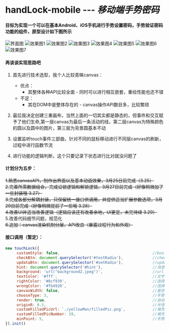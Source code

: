 # handLock-mobile --- *移动端手势密码*  

#### 目标为实现一个可以在基本Android、iOS手机进行手势设置密码，手势验证密码功能的组件，原型设计如下图所示  

![](https://p1.ssl.qhimg.com/t01d73f4b567014b497.png "界面图")
![](https://p5.ssl.qhimg.com/t01ad2dbd1fa3195d55.png "效果图1")
![](https://p3.ssl.qhimg.com/t01e3ccb14544b73cc3.png "效果图2")
![](https://p4.ssl.qhimg.com/t01e29ee99bbe73b256.png "效果图3")
![](https://p4.ssl.qhimg.com/t01698b3be9b0d473e7.png "效果图4")
![](https://p3.ssl.qhimg.com/t01dc54ccf4133d2b06.png "效果图5")
![](https://p1.ssl.qhimg.com/t01410791e9c637add0.png "效果图6")
![](https://p0.ssl.qhimg.com/t019bf08a6f82f1d289.png "效果图7")  

#### 再谈谈实现思路吧  
1. 首先进行技术选型，我个人比较青睐canvas：
   - 优点：
        - 其整体各种API比较全面
         - 同时可以进行相互嵌套，重绘性能也还不错
   - 不足：
        - 其在DOM中是整体存在的
         - canvas操作API数目多，比较繁琐

2. 最后我决定创建三重画布，当然上面的一切其实都是静态的，但事件和交互赋予了他们生命,第一层canvas为最后一条活动的线，第二层canvas为特殊颜色的圆以及圆中的图片，第三层为背景圆基本不动

3. 设置监听touch事件三部曲，针对不同的鼠标移动进行不同层canvas的刷新，过程中进行函数节流

4. 进行功能的逻辑判断，这个只要记录下状态进行比对就没问题了  

#### 计划分为五步：  

~~1.熟悉canvasAPI，制作出界面以及基本动画效果，3月25日前完成（3.25）~~  
~~2.完善所需数据组合，完成设锁逻辑和解锁逻辑，3月27日前完成（好像稍微加了一些封装哦 3.27）~~  
~~3.完成各部分解耦封装，只保留统一接口供调用，并提供适当扩展参数选项，3月29日前完成（好像稍微提前了一些哦 3.28）~~  
~~4.改善UI并适当改善逻辑（逻辑应该还有改善余地，UI更是，未完待续  3.29）~~  
5.改善代码细节问题，规范化  
~~6.追加：canvas渲染机制分层，API改良（暴露过程行为和外观）~~  

#### 接口调用（暂定）：
```js
new touchLock({  
     customStyle: false,                                         //boolean   是否自定义样式
     checkBtn: document.querySelector('#testRadio'),             //check单选框
     updataBtn: document.querySelector('#setRadio'),             //updata单选框
     hint: document.querySelector('#hint'),                      //消息提示框
     background: 'url("background2.jpeg")',                      //url    container背景
     textColor: '#fff',                                          //文字颜色
     rightColor: '#8cf939',                                      //选择正确后空心圆的颜色
     wrongColor: '#fb4920',                                      //选择错误后空心圆的颜色
     canvasWidth: false,                                         //是否自定义canvas宽度
     chooseType: 3,                                              //手势密码圆数量 默认为3*3
     render: true,                                               //自动渲染
     originR: 0.3,                                               //半径占圆心距的比例
     customFilledPicUrl: `./yellowMan/filledPic.png`,            //填充空心圆图片相对路径，filledPic + index确认唯一图片---形如`./yellowMan/filledPic${index}.png`
     customFilledPicNumber: 19,                                  //填充空心圆图片的总数 
     minPoint: 5,                                                //手势密码的最小连接数目
}).init()  
```
